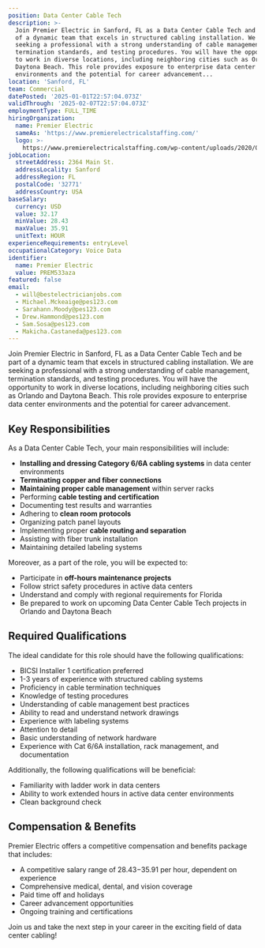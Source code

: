 ```yaml
---
position: Data Center Cable Tech
description: >-
  Join Premier Electric in Sanford, FL as a Data Center Cable Tech and be part
  of a dynamic team that excels in structured cabling installation. We are
  seeking a professional with a strong understanding of cable management,
  termination standards, and testing procedures. You will have the opportunity
  to work in diverse locations, including neighboring cities such as Orlando and
  Daytona Beach. This role provides exposure to enterprise data center
  environments and the potential for career advancement...
location: 'Sanford, FL'
team: Commercial
datePosted: '2025-01-01T22:57:04.073Z'
validThrough: '2025-02-07T22:57:04.073Z'
employmentType: FULL_TIME
hiringOrganization:
  name: Premier Electric
  sameAs: 'https://www.premierelectricalstaffing.com/'
  logo: >-
    https://www.premierelectricalstaffing.com/wp-content/uploads/2020/05/Premier-Electrical-Staffing-logo.png
jobLocation:
  streetAddress: 2364 Main St.
  addressLocality: Sanford
  addressRegion: FL
  postalCode: '32771'
  addressCountry: USA
baseSalary:
  currency: USD
  value: 32.17
  minValue: 28.43
  maxValue: 35.91
  unitText: HOUR
experienceRequirements: entryLevel
occupationalCategory: Voice Data
identifier:
  name: Premier Electric
  value: PREM533aza
featured: false
email:
  - will@bestelectricianjobs.com
  - Michael.Mckeaige@pes123.com
  - Sarahann.Moody@pes123.com
  - Drew.Hammond@pes123.com
  - Sam.Sosa@pes123.com
  - Makicha.Castaneda@pes123.com
---
```




Join Premier Electric in Sanford, FL as a Data Center Cable Tech and be part of a dynamic team that excels in structured cabling installation. We are seeking a professional with a strong understanding of cable management, termination standards, and testing procedures. You will have the opportunity to work in diverse locations, including neighboring cities such as Orlando and Daytona Beach. This role provides exposure to enterprise data center environments and the potential for career advancement. 

## Key Responsibilities
As a Data Center Cable Tech, your main responsibilities will include:

- **Installing and dressing Category 6/6A cabling systems** in data center environments
- **Terminating copper and fiber connections** 
- **Maintaining proper cable management** within server racks
- Performing **cable testing and certification**
- Documenting test results and warranties
- Adhering to **clean room protocols**
- Organizing patch panel layouts
- Implementing proper **cable routing and separation**
- Assisting with fiber trunk installation
- Maintaining detailed labeling systems

Moreover, as a part of the role, you will be expected to:

- Participate in **off-hours maintenance projects**
- Follow strict safety procedures in active data centers
- Understand and comply with regional requirements for Florida
- Be prepared to work on upcoming Data Center Cable Tech projects in Orlando and Daytona Beach

## Required Qualifications
The ideal candidate for this role should have the following qualifications:

- BICSI Installer 1 certification preferred
- 1-3 years of experience with structured cabling systems
- Proficiency in cable termination techniques
- Knowledge of testing procedures
- Understanding of cable management best practices
- Ability to read and understand network drawings
- Experience with labeling systems
- Attention to detail
- Basic understanding of network hardware
- Experience with Cat 6/6A installation, rack management, and documentation

Additionally, the following qualifications will be beneficial:

- Familiarity with ladder work in data centers
- Ability to work extended hours in active data center environments
- Clean background check

## Compensation & Benefits
Premier Electric offers a competitive compensation and benefits package that includes:

- A competitive salary range of $28.43-$35.91 per hour, dependent on experience
- Comprehensive medical, dental, and vision coverage
- Paid time off and holidays
- Career advancement opportunities
- Ongoing training and certifications

Join us and take the next step in your career in the exciting field of data center cabling!
